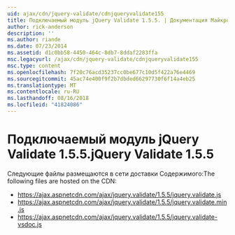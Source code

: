 ```yaml
---
uid: ajax/cdn/jquery-validate/cdnjqueryvalidate155
title: Подключаемый модуль jQuery Validate 1.5.5. | Документация Майкрософт
author: rick-anderson
description: ''
ms.author: riande
ms.date: 07/23/2014
ms.assetid: d1c0bb58-4450-464c-8db7-8ddaf2283ffa
msc.legacyurl: /ajax/cdn/jquery-validate/cdnjqueryvalidate155
msc.type: content
ms.openlocfilehash: 7f20c76acd35237cc0be677c10d5f422a76e4469
ms.sourcegitcommit: 45ac74e400f9f2b7dbded66297730f6f14a4eb25
ms.translationtype: MT
ms.contentlocale: ru-RU
ms.lasthandoff: 08/16/2018
ms.locfileid: "41824086"
---
```

<a name="jquery-validate-155"></a><span data-ttu-id="0ce1b-102">Подключаемый модуль jQuery Validate 1.5.5.</span><span class="sxs-lookup"><span data-stu-id="0ce1b-102">jQuery Validate 1.5.5</span></span>
====================
<span data-ttu-id="0ce1b-103">Следующие файлы размещаются в сети доставки Содержимого:</span><span class="sxs-lookup"><span data-stu-id="0ce1b-103">The following files are hosted on the CDN:</span></span>

- https://ajax.aspnetcdn.com/ajax/jquery.validate/1.5.5/jquery.validate.js
- https://ajax.aspnetcdn.com/ajax/jquery.validate/1.5.5/jquery.validate.min.js
- https://ajax.aspnetcdn.com/ajax/jquery.validate/1.5.5/jquery.validate-vsdoc.js
